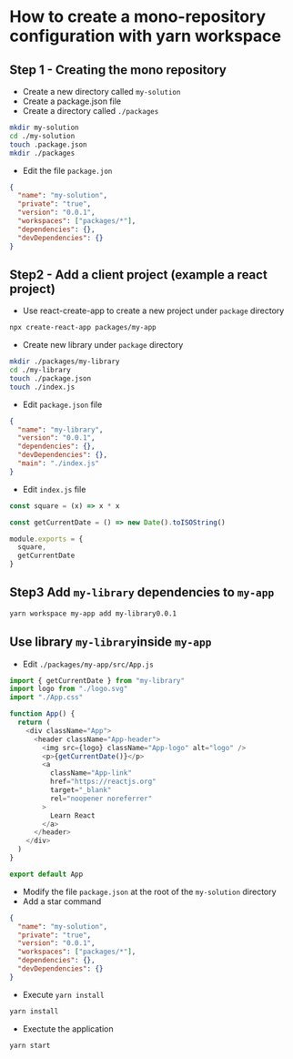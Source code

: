 # How to create a mono-repository configuration with yarn workspace

## Step 1 - Creating the mono repository

- Create a new directory called `my-solution`
- Create a package.json file
- Create a directory called `./packages`

```bash
mkdir my-solution
cd ./my-solution
touch .package.json
mkdir ./packages
```

- Edit the file `package.jon`

```json
{
  "name": "my-solution",
  "private": "true",
  "version": "0.0.1",
  "workspaces": ["packages/*"],
  "dependencies": {},
  "devDependencies": {}
}
```

## Step2 - Add a client project (example a react project)

- Use react-create-app to create a new project under `package` directory

```bash
npx create-react-app packages/my-app
```

- Create new library under `package` directory

```bash
mkdir ./packages/my-library
cd ./my-library
touch ./package.json
touch ./index.js
```

- Edit `package.json` file

```json
{
  "name": "my-library",
  "version": "0.0.1",
  "dependencies": {},
  "devDependencies": {},
  "main": "./index.js"
}
```

- Edit `index.js` file

```javascript
const square = (x) => x * x

const getCurrentDate = () => new Date().toISOString()

module.exports = {
  square,
  getCurrentDate
}
```

## Step3 Add `my-library` dependencies to `my-app`

```bash
yarn workspace my-app add my-library0.0.1
```

## Use library `my-library`inside `my-app`

- Edit `./packages/my-app/src/App.js`

```javascript
import { getCurrentDate } from "my-library"
import logo from "./logo.svg"
import "./App.css"

function App() {
  return (
    <div className="App">
      <header className="App-header">
        <img src={logo} className="App-logo" alt="logo" />
        <p>{getCurrentDate()}</p>
        <a
          className="App-link"
          href="https://reactjs.org"
          target="_blank"
          rel="noopener noreferrer"
        >
          Learn React
        </a>
      </header>
    </div>
  )
}

export default App
```

- Modify the file `package.json` at the root of the `my-solution` directory
- Add a star command

```json
{
  "name": "my-solution",
  "private": "true",
  "version": "0.0.1",
  "workspaces": ["packages/*"],
  "dependencies": {},
  "devDependencies": {}
}
```

- Execute `yarn install`

```bash
yarn install
```

- Exectute the application

```bash
yarn start
```
